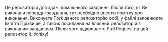 Це репозиторій для здачі домашнього завдання. Після того, як Ви виконали попердні завдання, тут необхідно внести помітку про виконання. Виконуєте Fork даного репозиторію собі, у файлі заповнюєте Ім'я та Прізвище, а також посилання на власний репозиторій з виконаним завданням. Після чого відкриваєте Pull Request на цей репозиторій. Успіху!
